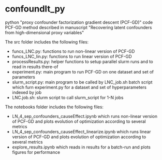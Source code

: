 # confoundIt_py
python "proxy confounder factorization gradient descent (PCF-GD)" code
PCF-GD method described in manuscript "Recovering latent confounders from high-dimensional
proxy variables"

The src folder includes the following files:
- funcs_LNC.py: functions to run non-linear version of PCF-GD
- funcs_LNC_lin.py: functions to run linear version of PCF-GD
- processResults.py: helper functions to setup parallel slurm runs and to read in results there-of
- experiment.py: main program to run PCF-GD on one dataset and set of parameters
- slurm_script.py: main program to be called by LNC_job.sh batch script which furn experiment.py for a dataset and set of hyperparameters indexed by job
- LNC.job.sh: slurm script to call slurm_script for 1-N jobs

The notebooks folder includes the following files:
- LN_4_sep_confounders_causeEffect.ipynb which runs non-linear version of PCF-GD and plots evolution of optimization according to several metrics
- LN_4_sep_confounders_causeEffect_linearize.ipynb which runs linear version of PCF-GD and plots evolution of optimization according to several metrics
- explore_results.ipynb which reads in results for a batch-run and plots figures for performance

